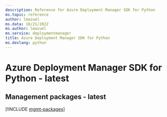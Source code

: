 ```yaml
---
description: Reference for Azure Deployment Manager SDK for Python
ms.topic: reference
author: lmazuel
ms.data: 10/21/2022
ms.author: lmazuel
ms.service: deploymentmanager
title: Azure Deployment Manager SDK for Python
ms.devlang: python
---
```

# Azure Deployment Manager SDK for Python - latest

## Management packages - latest
[!INCLUDE [mgmt-packages](deployment-manager-mgmt-index.md)]